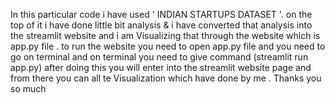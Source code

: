 In this particular code i have used ' INDIAN STARTUPS DATASET '. on the top of it i have done little bit analysis & i have converted that analysis into the streamlit website and i am Visualizing that through the website which is app.py file .
to run the website you need to open app.py file and you need to go on terminal and on terminal you need to give command (streamlit run app.py) after doing this you will enter into the streamlit website page and from there you can all te Visualization which have done by me .
Thanks you so much
